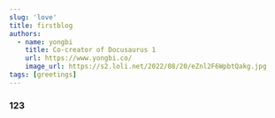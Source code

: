 ```yaml
---
slug: 'love'
title: firstblog
authors:
  - name: yongbi
    title: Co-creator of Docusaurus 1
    url: https://www.yongbi.co/
    image_url: https://s2.loli.net/2022/08/20/eZnl2F6WpbtQakg.jpg
tags: [greetings]
---
```


### 123
